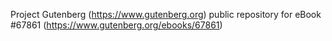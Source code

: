 Project Gutenberg (https://www.gutenberg.org) public repository for
eBook #67861 (https://www.gutenberg.org/ebooks/67861)
